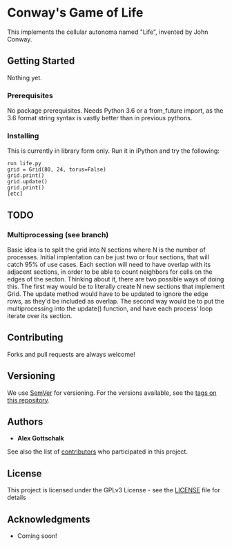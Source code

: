 # Conway's Game of Life

This implements the cellular autonoma named "Life", invented by John Conway.

## Getting Started

Nothing yet.

### Prerequisites

No package prerequisites.  Needs Python 3.6 or a from_future import, as the 3.6 format string syntax is vastly better than in previous pythons.

### Installing

This is currently in library form only.  Run it in iPython and try the following:

```
run life.py
grid = Grid(80, 24, torus=False)
grid.print()
grid.update()
grid.print()
[etc]
```

## TODO
### Multiprocessing (see branch)
Basic idea is to split the grid into N sections where N is the number of processes.  Initial implentation can be just two or four sections, that will catch 95% of use cases.  Each section will need to have overlap with its adjacent sections, in order to be able to count neighbors for cells on the edges of the secton.  Thinking about it, there are two possible ways of doing this.
The first way would be to literally create N new sections that implement Grid.  The update method would have to be updated to ignore the edge rows, as they'd be included as overlap.  The second way would be to put the multiprocessing into the update() function, and have each process' loop iterate over its section.

## Contributing

Forks and pull requests are always welcome!

## Versioning

We use [SemVer](http://semver.org/) for versioning. For the versions available, see the [tags on this repository](https://github.com/your/project/tags). 

## Authors

* **Alex Gottschalk**

See also the list of [contributors](https://github.com/invertigo/conway-life/contributors) who participated in this project.

## License

This project is licensed under the GPLv3 License - see the [LICENSE](LICENSE) file for details

## Acknowledgments

* Coming soon!



